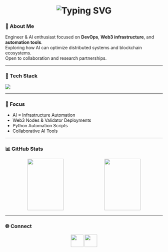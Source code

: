 <!-- HEADER -->
<h1 align="center">
  <img src="https://readme-typing-svg.demolab.com?font=JetBrains+Mono&weight=700size=24&pause=1000&color=4C7DFF&center=true&vCenter=true&width=435&lines=Hi%2C+I'm+Miha+Pljas;DevOps+%7C+AI+Automation+%7C+Web3" alt="Typing SVG" />
</h1>

### 🧠 About Me
Engineer & AI enthusiast focused on **DevOps**, **Web3 infrastructure**, and **automation tools**.  
Exploring how AI can optimize distributed systems and blockchain ecosystems.  
Open to collaboration and research partnerships.

---

### 🧰 Tech Stack
<p align="left">
  <img src="https://skillicons.dev/icons?i=py,docker,kubernetes,ansible,terraform,bash,linux" />
</p>

---

### 🎯 Focus
- AI × Infrastructure Automation  
- Web3 Nodes & Validator Deployments  
- Python Automation Scripts  
- Collaborative AI Tools

---

### 📊 GitHub Stats
<p align="center">
  <img src="https://github-readme-stats.vercel.app/api?username=Pljas&show_icons=true&theme=tokyonight&hide_border=true" style="width: 48%; height: 165px; object-fit: cover;" />
  <img src="https://github-readme-streak-stats.herokuapp.com/?user=Pljas&theme=tokyonight&hide_border=true" style="width: 48%; height: 165px; object-fit: cover;" />
</p>

---

### 🌐 Connect
<p align="center">
  <a href="https://x.com/MihaPljas"><img src="https://skillicons.dev/icons?i=twitter" width="40" /></a>
  <a href="mailto:miha.pljas@gmail.com"><img src="https://skillicons.dev/icons?i=gmail" width="40" /></a>
</p>
